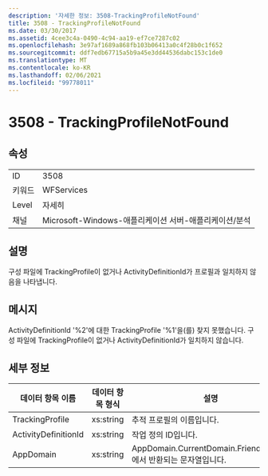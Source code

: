 ```yaml
---
description: '자세한 정보: 3508-TrackingProfileNotFound'
title: 3508 - TrackingProfileNotFound
ms.date: 03/30/2017
ms.assetid: 4cee3c4a-0490-4c94-aa19-ef7ce7287c02
ms.openlocfilehash: 3e97af1689a868fb103b06413a0c4f28b0c1f652
ms.sourcegitcommit: ddf7edb67715a5b9a45e3dd44536dabc153c1de0
ms.translationtype: MT
ms.contentlocale: ko-KR
ms.lasthandoff: 02/06/2021
ms.locfileid: "99778011"
---
```

# <a name="3508---trackingprofilenotfound"></a>3508 - TrackingProfileNotFound

## <a name="properties"></a>속성  
  
|||  
|-|-|  
|ID|3508|  
|키워드|WFServices|  
|Level|자세히|  
|채널|Microsoft-Windows-애플리케이션 서버-애플리케이션/분석|  
  
## <a name="description"></a>설명  

 구성 파일에 TrackingProfile이 없거나 ActivityDefinitionId가 프로필과 일치하지 않음을 나타냅니다.  
  
## <a name="message"></a>메시지  

 ActivityDefinitionId '%2'에 대한 TrackingProfile '%1'을(를) 찾지 못했습니다. 구성 파일에 TrackingProfile이 없거나 ActivityDefinitionId가 일치하지 않습니다.  
  
## <a name="details"></a>세부 정보  
  
|데이터 항목 이름|데이터 항목 형식|설명|  
|--------------------|--------------------|-----------------|  
|TrackingProfile|xs:string|추적 프로필의 이름입니다.|  
|ActivityDefinitionId|xs:string|작업 정의 ID입니다.|  
|AppDomain|xs:string|AppDomain.CurrentDomain.FriendlyName에서 반환되는 문자열입니다.|
